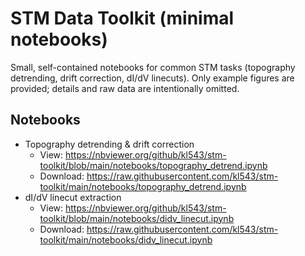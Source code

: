 # STM Data Toolkit (minimal notebooks)
Small, self-contained notebooks for common STM tasks (topography detrending, drift correction, dI/dV linecuts).
Only example figures are provided; details and raw data are intentionally omitted.

## Notebooks
- Topography detrending & drift correction  
  - View: https://nbviewer.org/github/kl543/stm-toolkit/blob/main/notebooks/topography_detrend.ipynb  
  - Download: https://raw.githubusercontent.com/kl543/stm-toolkit/main/notebooks/topography_detrend.ipynb
- dI/dV linecut extraction  
  - View: https://nbviewer.org/github/kl543/stm-toolkit/blob/main/notebooks/didv_linecut.ipynb  
  - Download: https://raw.githubusercontent.com/kl543/stm-toolkit/main/notebooks/didv_linecut.ipynb
